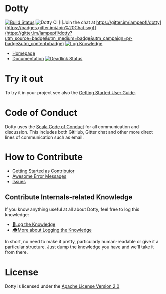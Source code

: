 Dotty
=====
[![Build Status](http://dotty-ci.epfl.ch/api/badges/lampepfl/dotty/status.svg)](http://dotty-ci.epfl.ch/lampepfl/dotty)
![Dotty CI](https://github.com/lampepfl/dotty/workflows/Dotty%20CI/badge.svg?branch=master)
[![Join the chat at https://gitter.im/lampepfl/dotty](https://badges.gitter.im/Join%20Chat.svg)](https://gitter.im/lampepfl/dotty?utm_source=badge&utm_medium=badge&utm_campaign=pr-badge&utm_content=badge)
[![Log Knowledge](https://img.shields.io/badge/log-knowledge-blueviolet.svg)](https://github.com/lampepfl/dotty-knowledge/issues/new/choose)


* [Homepage](http://dotty.epfl.ch)
* [Documentation](https://dotty.epfl.ch/docs) [![Deadlink Status](https://travis-ci.org/nicolasstucki/dotty-website-linkcheck.svg?branch=master)](https://travis-ci.org/nicolasstucki/dotty-website-linkcheck)

Try it out
==========
To try it in your project see also the [Getting Started User Guide](https://dotty.epfl.ch/#getting-started).

Code of Conduct
===============
Dotty uses the [Scala Code of Conduct](https://www.scala-lang.org/conduct.html)
for all communication and discussion. This includes both GitHub, Gitter chat and
other more direct lines of communication such as email.

How to Contribute
=================
* [Getting Started as Contributor](https://dotty.epfl.ch/docs/contributing/getting-started.html)
* [Awesome Error Messages](http://scala-lang.org/blog/2016/10/14/dotty-errors.html)
* [Issues](https://github.com/lampepfl/dotty/issues?q=is%3Aissue+is%3Aopen+label%3A%22help+wanted%22)

## Contribute Internals-related Knowledge
If you know anything useful at all about Dotty, feel free to log this knowledge:

- [📜Log the Knowledge](https://github.com/lampepfl/dotty-knowledge/issues/new/choose)
- [🎓More about Logging the Knowledge](https://github.com/lampepfl/dotty-knowledge/blob/master/README.md)

In short, no need to make it pretty, particularly human-readable or give it a particular structure. Just dump the knowledge you have and we'll take it from there.

License
=======
Dotty is licensed under the [Apache License Version 2.0](https://www.apache.org/licenses/LICENSE-2.0)
